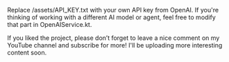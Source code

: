 Replace /assets/API_KEY.txt with your own API key from OpenAI.
If you're thinking of working with a different AI model or agent, feel free to modify that part in OpenAIService.kt.

If you liked the project, please don’t forget to leave a nice comment on my YouTube channel and subscribe for more! I'll be uploading more interesting content soon.
